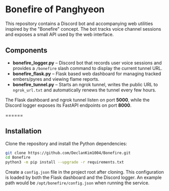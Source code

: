 # Bonefire of Panghyeon

This repository contains a Discord bot and accompanying web utilities inspired by the "Bonefire" concept. The bot tracks voice channel sessions and exposes a small API used by the web interface.

## Components

- **bonefire_logger.py** – Discord bot that records user voice sessions and provides a `/bonefire` slash command to display the current tunnel URL.
- **bonefire_flask.py** – Flask based web dashboard for managing tracked embers/pyres and viewing flame reports.
- **bonefire_tunnel.py** – Starts an ngrok tunnel, writes the public URL to `ngrok_url.txt` and automatically renews the tunnel every few hours.

The Flask dashboard and ngrok tunnel listen on port **5000**, while the Discord
logger exposes its FastAPI endpoints on port **8000**.

======
## Installation

Clone the repository and install the Python dependencies:

```bash
git clone https://github.com/DeclanKim1004/Bonefire.git
cd Bonefire
python3 -m pip install --upgrade -r requirements.txt
```

Create a `config.json` file in the project root after cloning. This configuration is loaded by both the Flask dashboard and the Discord logger. An example path would be `/opt/bonefire/config.json` when running the service.

